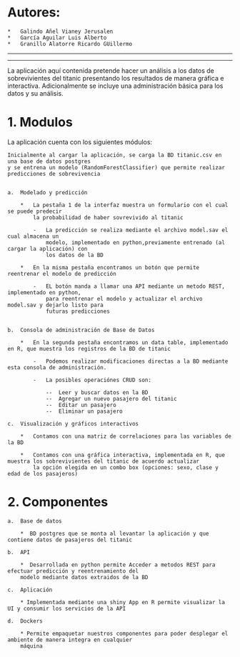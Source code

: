 # Autores: 

    *   Galindo Añel Vianey Jerusalen
    *   García Aguilar Luis Alberto
    *   Granillo Alatorre Ricardo GUillermo

-------------------------------------------------------------------------------------------------------------
-------------------------------------------------------------------------------------------------------------

La aplicación aquí contenida pretende hacer un análisis a los datos de 
sobrevivientes del titanic presentando los resultados de manera gráfica e interactiva. 
Adicionalmente se incluye una administración básica para los datos y su análisis.

# 1. Modulos

La aplicación cuenta con los siguientes módulos:


    Inicialmente al cargar la aplicación, se carga la BD titanic.csv en una base de datos postgres 
    y se entrena un modelo (RandomForestClassifier) que permite realizar predicciones de sobrevivencia


    a.  Modelado y predicción

        *   La pestaña 1 de la interfaz muestra un formulario con el cual se puede predecir 
            la probabilidad de haber sovrevivido al titanic

            -   La predicción se realiza mediante el archivo model.sav el cual almacena un 
                modelo, implementado en python,previamente entrenado (al cargar la aplicación) con 
                los datos de la BD
            
        *   En la misma pestaña encontramos un botón que permite reentrenar el modelo de predicción

            -   EL botón manda a llamar una API mediante un metodo REST, implementado en python,
                para reentrenar el modelo y actualizar el archivo model.sav y dejarlo listo para 
                futuras predicciones


    b.  Consola de administración de Base de Datos

        *   En la segunda pestaña encontramos un data table, implementado en R, que muestra los registros de la BD de titanic

            -   Podemos realizar modificaciones directas a la BD mediante esta consola de administración.
            
            -   La posibles operaciónes CRUD son:
                
                --  Leer y buscar datos en la BD
                --  Agregar un nuevo pasajero del titanic
                --  Editar un pasajero 
                --  Eliminar un pasajero

    c.  Visualización y gráficos interactivos

        *   Contamos con una matriz de correlaciones para las variables de la BD

        *   Contamos con una gráfica interactiva, implementada en R, que muestra los sobrevivientes del titanic de acuerdo actualizar
            la opción elegida en un combo box (opciones: sexo, clase y edad de los pasajeros)

# 2. Componentes

    a.  Base de datos

        *  BD postgres que se monta al levantar la aplicación y que contiene datos de pasajeros del titanic

    b.  API

        *  Desarrollada en python permite Acceder a metodos REST para efectuar predicción y reentrenamiento del 
        modelo mediante datos extraidos de la BD

    c.  Aplicación

        * Implementada mediante una shiny App en R permite visualizar la UI y consumir los servicios de la API
    
    d.  Dockers

        * Permite empaquetar nuestros componentes para poder desplegar el ambiente de manera integra en cualquier 
        máquina

